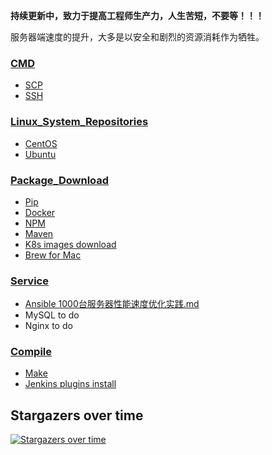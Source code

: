 **持续更新中，致力于提高工程师生产力，人生苦短，不要等！！！**

服务器端速度的提升，大多是以安全和剧烈的资源消耗作为牺牲。



### [CMD](https://github.com/lijinghuatongxue/awesome-accelerate/blob/master/CMD/README.md)

- [SCP](https://github.com/lijinghuatongxue/awesome-accelerate/blob/master/CMD/README.md)
- [SSH](https://github.com/lijinghuatongxue/awesome-accelerate/blob/master/CMD/README.md)

### [Linux_System_Repositories](https://github.com/lijinghuatongxue/awesome-accelerate/tree/master/Linux_System_Repositories)

- [CentOS](https://github.com/lijinghuatongxue/awesome-accelerate/blob/master/Linux_System_Repositories/CentOS.md)
- [Ubuntu](https://github.com/lijinghuatongxue/awesome-accelerate/blob/master/Linux_System_Repositories/Ubuntu.md)

### [Package_Download](https://github.com/lijinghuatongxue/awesome-accelerate/tree/master/Package_Download)

- [Pip](https://github.com/lijinghuatongxue/awesome-accelerate/blob/master/Package_Download/Pip.md)
- [Docker](https://github.com/lijinghuatongxue/awesome-accelerate/blob/master/Package_Download/Docker.md)
- [NPM](https://github.com/lijinghuatongxue/awesome-accelerate/blob/master/Package_Download/NPM.md)
- [Maven](https://github.com/lijinghuatongxue/awesome-accelerate/blob/master/Package_Download/Maven.md)
- [K8s images download](https://github.com/lijinghuatongxue/awesome-accelerate/blob/master/Package_Download/gcr.io.md)
- [Brew for Mac](https://github.com/lijinghuatongxue/awesome-accelerate/blob/master/Package_Download/Brew.md)

### [Service](https://github.com/lijinghuatongxue/awesome-accelerate/tree/master/Service)

- [Ansible 1000台服务器性能速度优化实践.md](https://github.com/lijinghuatongxue/awesome-accelerate/blob/master/Service/ansible_1000台服务器性能速度优化实践.md)
- MySQL to do
- Nginx to do

### [Compile](https://github.com/lijinghuatongxue/awesome-accelerate/tree/master/Compile)

- [Make](https://github.com/lijinghuatongxue/awesome-accelerate/tree/master/Compile)
- [Jenkins plugins install](https://github.com/lijinghuatongxue/awesome-accelerate/tree/master/Compile)



## Stargazers over time

[![Stargazers over time](https://starchart.cc/lijinghuatongxue/awesome-accelerate.svg)](https://starchart.cc/lijinghuatongxue/awesome-accelerate)



